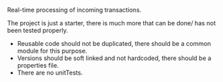 Real-time processing of incoming transactions. 

The project is just a starter, there is much more that can be done/ has not been tested properly. 

- Reusable code should not be duplicated, there should be a common module for this purpose.
- Versions should be soft linked and not hardcoded, there should be a properties file.
- There are no unitTests.
